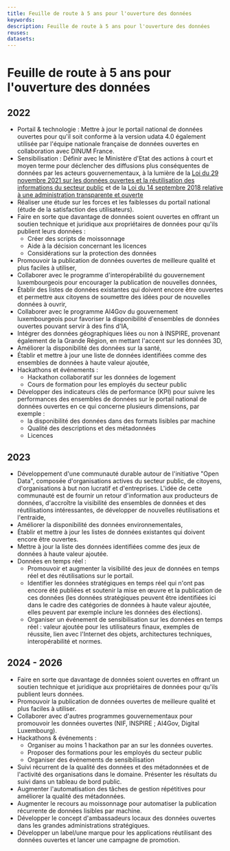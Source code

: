 ```yaml
---
title: Feuille de route à 5 ans pour l'ouverture des données
keywords:
description: Feuille de route à 5 ans pour l'ouverture des données
reuses:
datasets:
---
```


# Feuille de route à 5 ans pour l'ouverture des données

## 2022

- Portail & technologie : Mettre à jour le portail national de données ouvertes pour qu'il soit conforme à la version udata 4.0 également utilisée par l'équipe nationale française de données ouvertes en collaboration avec DINUM France.
- Sensibilisation : Définir avec le Ministère d'Etat des actions à court et moyen terme pour déclencher des diffusions plus conséquentes de données par les acteurs gouvernementaux, à la lumière de la [Loi du 29 novembre 2021 sur les données ouvertes et la réutilisation des informations du secteur public](https://legilux.public.lu/eli/etat/leg/loi/2021/11/29/a836/) et de la [Loi du 14 septembre 2018 relative à une administration transparente et ouverte](https://legilux.public.lu/eli/etat/leg/loi/2018/09/14/a883/jo)
- Réaliser une étude sur les forces et les faiblesses du portail national (étude de la satisfaction des utilisateurs).
- Faire en sorte que davantage de données soient ouvertes en offrant un soutien technique et juridique aux propriétaires de données pour qu'ils publient leurs données :
  - Créer des scripts de moissonnage
  - Aide à la décision concernant les licences
  - Considérations sur la protection des données
- Promouvoir la publication de données ouvertes de meilleure qualité et plus faciles à utiliser,
- Collaborer avec le programme d'interopérabilité du gouvernement luxembourgeois pour encourager la publication de nouvelles données,
- Établir des listes de données existantes qui doivent encore être ouvertes et permettre aux citoyens de soumettre des idées pour de nouvelles données à ouvrir,
- Collaborer avec le programme AI4Gov du gouvernement luxembourgeois pour favoriser la disponibilité d'ensembles de données ouvertes pouvant servir à des fins d'IA,
- Intégrer des données géographiques liées ou non à INSPIRE, provenant également de la Grande Région, en mettant l'accent sur les données 3D,
- Améliorer la disponibilité des données sur la santé,
- Établir et mettre à jour une liste de données identifiées comme des ensembles de données à haute valeur ajoutée,
- Hackathons et événements :
  - Hackathon collaboratif sur les données de logement
  - Cours de formation pour les employés du secteur public
- Développer des indicateurs clés de performance (KPI) pour suivre les performances des ensembles de données sur le portail national de données ouvertes en ce qui concerne plusieurs dimensions, par exemple :
  - la disponibilité des données dans des formats lisibles par machine
  - Qualité des descriptions et des métadonnées
  - Licences

## 2023

- Développement d'une communauté durable autour de l'initiative "Open Data", composée d'organisations actives du secteur public, de citoyens, d'organisations à but non lucratif et d'entreprises. L'idée de cette communauté est de fournir un retour d'information aux producteurs de données, d'accroître la visibilité des ensembles de données et des réutilisations intéressantes, de développer de nouvelles réutilisations et l'entraide,
- Améliorer la disponibilité des données environnementales,
- Établir et mettre à jour les listes de données existantes qui doivent encore être ouvertes.
- Mettre à jour la liste des données identifiées comme des jeux de données à haute valeur ajoutée.
- Données en temps réel :
  - Promouvoir et augmenter la visibilité des jeux de données en temps réel et des réutilisations sur le portail.
  - Identifier les données stratégiques en temps réel qui n'ont pas encore été publiées et soutenir la mise en œuvre et la publication de ces données (les données stratégiques peuvent être identifiées ici dans le cadre des catégories de données à haute valeur ajoutée, elles peuvent par exemple inclure les données des élections).
  - Organiser un événement de sensibilisation sur les données en temps réel : valeur ajoutée pour les utilisateurs finaux, exemples de réussite, lien avec l'Internet des objets, architectures techniques, interopérabilité et normes.

## 2024 - 2026

- Faire en sorte que davantage de données soient ouvertes en offrant un soutien technique et juridique aux propriétaires de données pour qu'ils publient leurs données.
- Promouvoir la publication de données ouvertes de meilleure qualité et plus faciles à utiliser.
- Collaborer avec d'autres programmes gouvernementaux pour promouvoir les données ouvertes (NIF, INSPIRE ; AI4Gov, Digital Luxembourg).
- Hackathons & événements :
  - Organiser au moins 1 hackathon par an sur les données ouvertes.
  - Proposer des formations pour les employés du secteur public
  - Organiser des événements de sensibilisation
- Suivi récurrent de la qualité des données et des métadonnées et de l'activité des organisations dans le domaine. Présenter les résultats du suivi dans un tableau de bord public.
- Augmenter l'automatisation des tâches de gestion répétitives pour améliorer la qualité des métadonnées.
- Augmenter le recours au moissonnage pour automatiser la publication récurrente de données lisibles par machine.
- Développer le concept d'ambassadeurs locaux des données ouvertes dans les grandes administrations stratégiques.
- Développer un label/une marque pour les applications réutilisant des données ouvertes et lancer une campagne de promotion.
